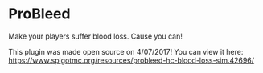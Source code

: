 # ProBleed
Make your players suffer blood loss. Cause you can!

This plugin was made open source on 4/07/2017! 
You can view it here: https://www.spigotmc.org/resources/probleed-hc-blood-loss-sim.42696/
